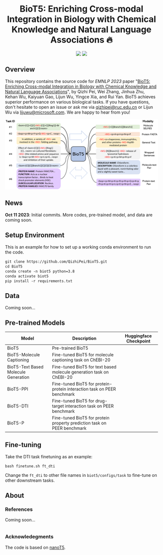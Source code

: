 <h1 align="center">
BioT5: Enriching Cross-modal Integration in Biology with Chemical Knowledge and Natural Language Associations 🔥
</h1>

<div align="center">

[![](https://img.shields.io/badge/paper-pink?style=plastic&logo=GitBook)](https://github.com/QizhiPei/BioT5)
[![](https://img.shields.io/badge/-github-green?style=plastic&logo=github)](https://github.com/QizhiPei/BioT5) 
</div>

## Overview
This repository contains the source code for *EMNLP 2023* paper "[BioT5: Enriching Cross-modal Integration in Biology with Chemical Knowledge and Natural Language Associations](https://github.com/QizhiPei/BioT5)", by Qizhi Pei, Wei Zhang, Jinhua Zhu, Kehan Wu, Kaiyuan Gao, Lijun Wu, Yingce Xia, and Rui Yan. BioT5 achieves superior performance on various biological tasks. If you have questions, don't hesitate to open an issue or ask me via <qizhipei@ruc.edu.cn> or Lijun Wu via <lijuwu@microsoft.com>. We are happy to hear from you!

![](./imgs/pipeline.png)

## News
**Oct 11 2023**: Initial commits. More codes, pre-trained model, and data are coming soon.

## Setup Environment
This is an example for how to set up a working conda environment to run the code.
```
git clone https://github.com/QizhiPei/BioT5.git
cd BioT5
conda create -n biot5 python=3.8
conda activate biot5
pip install -r requirements.txt
```

## Data
Coming soon...

## Pre-trained Models

|Model|Description|Huggingface Checkpoint|
|----|----|---|
|BioT5|Pre-trained BioT5||
|BioT5-Molecule Captioning|Fine-tuned BioT5 for molecule captioning task on ChEBI-20||
|BioT5-Text Based Molecule Generation|Fine-tuned BioT5 for text based molecule generation task on ChEBI-20||
|BioT5-PPI|Fine-tuned BioT5 for protein-protein interaction task on PEER benchmark||
|BioT5-DTI|Fine-tuned BioT5 for drug-target interaction task on PEER benchmark||
|BioT5-P|Fine-tuned BioT5 for protein property prediction task on PEER benchmark||


## Fine-tuning
Take the DTI task finetuning as an example:
```
bash finetune.sh ft_dti
```
Change the `ft_dti` to other file names in `biot5/configs/task` to fine-tune on other downstream tasks.


## About
### References
Coming soon...
```

```

### Acknowledegments
The code is based on [nanoT5](https://github.com/PiotrNawrot/nanoT5).